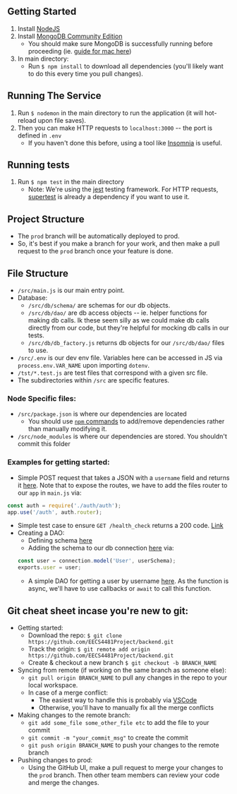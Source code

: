 ## Getting Started
1. Install [NodeJS](https://nodejs.org/en/download/)
2. Install [MongoDB Community Edition](https://www.mongodb.com/docs/manual/administration/install-community/)
   - You should make sure MongoDB is successfully running before proceeding (ie. [guide for mac here](https://www.mongodb.com/docs/manual/tutorial/install-mongodb-on-os-x/#run-mongodb-community-edition))
3. In main directory:
     - Run `$ npm install` to download all dependencies (you'll likely want to do this every time you pull changes).


## Running The Service
1. Run `$ nodemon` in the main directory to run the application (it will hot-reload upon file saves).
2. Then you can make HTTP requests to `localhost:3000` -- the port is defined in `.env`
     - If you haven't done this before, using a tool like [Insomnia](https://insomnia.rest) is useful.


## Running tests
1. Run `$ npm test` in the main directory
     - Note: We're using the [jest](https://jestjs.io) testing framework. For HTTP requests, [supertest](https://www.npmjs.com/package/supertest) is already a dependency if you want to use it.


## Project Structure
- The `prod` branch will be automatically deployed to prod.
- So, it's best if you make a branch for your work, and then make a pull request
to the `prod` branch once your feature is done.


## File Structure
- `/src/main.js` is our main entry point.
- Database:
  - `/src/db/schema/` are schemas for our db objects.
  - `/src/db/dao/` are db access objects -- ie. helper functions for making db calls. Ik these seem silly as we could make db calls directly from our code, but they're helpful for mocking db calls in our tests.
  - `/src/db/db_factory.js` returns db objects for our `/src/db/dao/` files to use.
- `/src/.env` is our dev env file. Variables here can be accessed in JS via `process.env.VAR_NAME` upon importing `dotenv`.
- `/tst/*.test.js` are test files that correspond with a given src file.
- The subdirectories within `/src` are specific features.


### Node Specific files:
- `/src/package.json` is where our dependencies are located
  - You should use [`npm` commands](https://devhints.io/npm) to add/remove
  dependencies rather than manually modifying it. 
- `/src/node_modules` is where our dependencies are stored. You shouldn't commit this folder


### Examples for getting started:
- Simple POST request that takes a JSON with a `username` field and returns it [here](https://github.com/EECS4481Project/backend/blob/f27928c990a76cb7a410429ee874d5c6ab765c32/src/auth/auth.js). Note that to expose the routes, we have to add the files router to our `app` in `main.js` via:
```javascript
const auth = require('./auth/auth');
app.use('/auth', auth.router);
```
- Simple test case to ensure `GET /health_check` returns a 200 code. [Link](https://github.com/EECS4481Project/backend/blob/f27928c990a76cb7a410429ee874d5c6ab765c32/tests/main.test.js)
- Creating a DAO:
  - Defining schema [here](https://github.com/EECS4481Project/backend/blob/09fc7bfa98e727033bd6af9a9ce7f93a82da7a78/src/db/schema/user.js)
  - Adding the schema to our db connection [here](https://github.com/EECS4481Project/backend/blob/09fc7bfa98e727033bd6af9a9ce7f93a82da7a78/src/db/db_factory.js) via:
  ```javascript
  const user = connection.model('User', userSchema);
  exports.user = user;
  ```
  - A simple DAO for getting a user by username [here](https://github.com/EECS4481Project/backend/blob/09fc7bfa98e727033bd6af9a9ce7f93a82da7a78/src/db/dao/user_dao.js). As the function is async, we'll
  have to use callbacks or `await` to call this function.



## Git cheat sheet incase you're new to git:
- Getting started:
  - Download the repo: `$ git clone https://github.com/EECS4481Project/backend.git`
  - Track the origin: `$ git remote add origin https://github.com/EECS4481Project/backend.git`
  - Create & checkout a new branch `$ git checkout -b BRANCH_NAME`
- Syncing from remote (if working on the same branch as someone else):
  - `git pull origin BRANCH_NAME` to pull any changes in the repo to your local workspace.
  - In case of a merge conflict:
    - The easiest way to handle this is probably via [VSCode](https://stackoverflow.com/a/44682439)
    - Otherwise, you'll have to manually fix all the merge conflicts
- Making changes to the remote branch:
  - `git add some_file some_other_file etc` to add the file to your commit
  - `git commit -m "your_commit_msg"` to create the commit
  - `git push origin BRANCH_NAME` to push your changes to the remote branch
- Pushing changes to prod:
  - Using the GitHub UI, make a pull request to merge your changes to the `prod` branch.
  Then other team members can review your code and merge the changes.